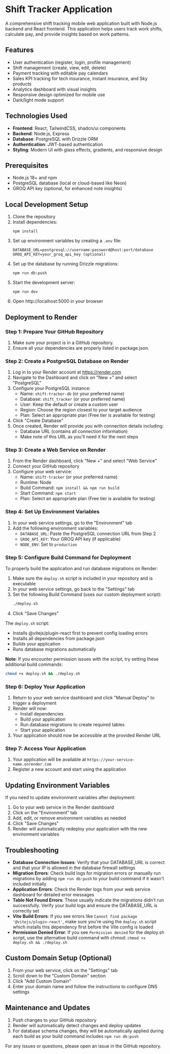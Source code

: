 # Shift Tracker Application

A comprehensive shift tracking mobile web application built with Node.js backend and React frontend. This application helps users track work shifts, calculate pay, and provide insights based on work patterns.

## Features

- User authentication (register, login, profile management)
- Shift management (create, view, edit, delete)
- Payment tracking with editable pay calendars
- Sales KPI tracking for tech insurance, instant insurance, and Sky products
- Analytics dashboard with visual insights
- Responsive design optimized for mobile use
- Dark/light mode support

## Technologies Used

- **Frontend**: React, TailwindCSS, shadcn/ui components
- **Backend**: Node.js, Express
- **Database**: PostgreSQL with Drizzle ORM
- **Authentication**: JWT-based authentication
- **Styling**: Modern UI with glass effects, gradients, and responsive design

## Prerequisites

- Node.js 18+ and npm
- PostgreSQL database (local or cloud-based like Neon)
- GROQ API key (optional, for enhanced note insights)

## Local Development Setup

1. Clone the repository
2. Install dependencies:
   ```
   npm install
   ```
3. Set up environment variables by creating a `.env` file:
   ```
   DATABASE_URL=postgresql://username:password@host:port/database
   GROQ_API_KEY=your_groq_api_key (optional)
   ```
4. Set up the database by running Drizzle migrations:
   ```
   npm run db:push
   ```
5. Start the development server:
   ```
   npm run dev
   ```
6. Open http://localhost:5000 in your browser

## Deployment to Render

### Step 1: Prepare Your GitHub Repository

1. Make sure your project is in a GitHub repository.
2. Ensure all your dependencies are properly listed in package.json.

### Step 2: Create a PostgreSQL Database on Render

1. Log in to your Render account at https://render.com
2. Navigate to the Dashboard and click on "New +" and select "PostgreSQL"
3. Configure your PostgreSQL instance:
   - Name: `shift-tracker-db` (or your preferred name)
   - Database: `shift_tracker` (or your preferred name)
   - User: Keep the default or create a custom user
   - Region: Choose the region closest to your target audience
   - Plan: Select an appropriate plan (Free tier is available for testing)
4. Click "Create Database"
5. Once created, Render will provide you with connection details including:
   - Database URL (contains all connection information)
   - Make note of this URL as you'll need it for the next steps

### Step 3: Create a Web Service on Render

1. From the Render dashboard, click "New +" and select "Web Service"
2. Connect your GitHub repository
3. Configure your web service:
   - Name: `shift-tracker` (or your preferred name)
   - Runtime: Node
   - Build Command: `npm install && npm run build`
   - Start Command: `npm start`
   - Plan: Select an appropriate plan (Free tier is available for testing)

### Step 4: Set Up Environment Variables

1. In your web service settings, go to the "Environment" tab
2. Add the following environment variables:
   - `DATABASE_URL`: Paste the PostgreSQL connection URL from Step 2
   - `GROQ_API_KEY`: Your GROQ API key (if applicable)
   - `NODE_ENV`: Set to `production`

### Step 5: Configure Build Command for Deployment

To properly build the application and run database migrations on Render:

1. Make sure the `deploy.sh` script is included in your repository and is executable
2. In your web service settings, go back to the "Settings" tab
3. Set the following Build Command (uses our custom deployment script):
   ```bash
   ./deploy.sh
   ```
4. Click "Save Changes"

The `deploy.sh` script:
- Installs @vitejs/plugin-react first to prevent config loading errors
- Installs all dependencies from package.json
- Builds your application
- Runs database migrations automatically

**Note**: If you encounter permission issues with the script, try setting these additional build commands:
```bash
chmod +x deploy.sh && ./deploy.sh
```

### Step 6: Deploy Your Application

1. Return to your web service dashboard and click "Manual Deploy" to trigger a deployment
2. Render will now:
   - Install dependencies
   - Build your application
   - Run database migrations to create required tables
   - Start your application
3. Your application should now be accessible at the provided Render URL

### Step 7: Access Your Application

1. Your application will be available at `https://your-service-name.onrender.com`
2. Register a new account and start using the application

## Updating Environment Variables

If you need to update environment variables after deployment:

1. Go to your web service in the Render dashboard
2. Click on the "Environment" tab
3. Add, edit, or remove environment variables as needed
4. Click "Save Changes"
5. Render will automatically redeploy your application with the new environment variables

## Troubleshooting

- **Database Connection Issues**: Verify that your DATABASE_URL is correct and that your IP is allowed in the database firewall settings
- **Migration Errors**: Check build logs for migration errors or manually run migrations by adding `npm run db:push` to your build command if it wasn't included initially
- **Application Errors**: Check the Render logs from your web service dashboard for detailed error messages
- **Table Not Found Errors**: These usually indicate the migrations didn't run successfully. Verify your build logs and ensure the DATABASE_URL is correctly set
- **Vite Build Errors**: If you see errors like `Cannot find package '@vitejs/plugin-react'`, make sure you're using the `deploy.sh` script which installs this dependency first before the Vite config is loaded
- **Permission Denied Error**: If you see `Permission denied` for the deploy.sh script, use the alternative build command with chmod: `chmod +x deploy.sh && ./deploy.sh`

## Custom Domain Setup (Optional)

1. From your web service, click on the "Settings" tab
2. Scroll down to the "Custom Domain" section
3. Click "Add Custom Domain"
4. Enter your domain name and follow the instructions to configure DNS settings

## Maintenance and Updates

1. Push changes to your GitHub repository
2. Render will automatically detect changes and deploy updates
3. For database schema changes, they will be automatically applied during each build as your build command includes `npm run db:push`

For any issues or questions, please open an issue in the GitHub repository.